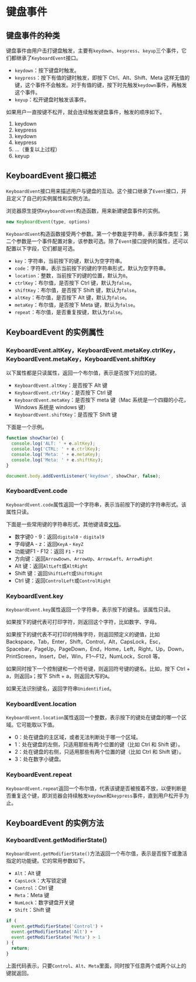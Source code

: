 # 键盘事件

## 键盘事件的种类

键盘事件由用户击打键盘触发，主要有`keydown`、`keypress`、`keyup`三个事件，它们都继承了`KeyboardEvent`接口。

* `keydown`：按下键盘时触发。
* `keypress`：按下有值的键时触发，即按下 Ctrl、Alt、Shift、Meta 这样无值的键，这个事件不会触发。对于有值的键，按下时先触发`keydown`事件，再触发这个事件。
* `keyup`：松开键盘时触发该事件。

如果用户一直按键不松开，就会连续触发键盘事件，触发的顺序如下。

1. keydown
2. keypress
3. keydown
4. keypress
5. ...（重复以上过程）
6. keyup

## KeyboardEvent 接口概述

`KeyboardEvent`接口用来描述用户与键盘的互动。这个接口继承了`Event`接口，并且定义了自己的实例属性和实例方法。

浏览器原生提供`KeyboardEvent`构造函数，用来新建键盘事件的实例。

```javascript
new KeyboardEvent(type, options)
```

`KeyboardEvent`构造函数接受两个参数。第一个参数是字符串，表示事件类型；第二个参数是一个事件配置对象，该参数可选。除了`Event`接口提供的属性，还可以配置以下字段，它们都是可选。

* `key`：字符串，当前按下的键，默认为空字符串。
* `code`：字符串，表示当前按下的键的字符串形式，默认为空字符串。
* `location`：整数，当前按下的键的位置，默认为`0`。
* `ctrlKey`：布尔值，是否按下 Ctrl 键，默认为`false`。
* `shiftKey`：布尔值，是否按下 Shift 键，默认为`false`。
* `altKey`：布尔值，是否按下 Alt 键，默认为`false`。
* `metaKey`：布尔值，是否按下 Meta 键，默认为`false`。
* `repeat`：布尔值，是否重复按键，默认为`false`。

## KeyboardEvent 的实例属性

### KeyboardEvent.altKey，KeyboardEvent.metaKey.ctrlKey，KeyboardEvent.metaKey，KeyboardEvent.shiftKey

以下属性都是只读属性，返回一个布尔值，表示是否按下对应的键。

* `KeyboardEvent.altKey`：是否按下 Alt 键
* `KeyboardEvent.ctrlKey`：是否按下 Ctrl 键
* `KeyboardEvent.metaKey`：是否按下 meta 键（Mac 系统是一个四瓣的小花，Windows 系统是 windows 键）
* `KeyboardEvent.shiftKey`：是否按下 Shift 键

下面是一个示例。

```javascript
function showChar(e) {
  console.log('ALT: ' + e.altKey);
  console.log('CTRL: ' + e.ctrlKey);
  console.log('Meta: ' + e.metaKey);
  console.log('Meta: ' + e.shiftKey);
}

document.body.addEventListener('keydown', showChar, false);
```

### KeyboardEvent.code

`KeyboardEvent.code`属性返回一个字符串，表示当前按下的键的字符串形式。该属性只读。

下面是一些常用键的字符串形式，其他键请查[文档](https://developer.mozilla.org/en-US/docs/Web/API/KeyboardEvent/code#Code_values)。

* 数字键0 - 9：返回`digital0` - `digital9`
* 字母键A - z：返回`KeyA` - `KeyZ`
* 功能键F1 - F12：返回 `F1` - `F12`
* 方向键：返回`ArrowDown`、`ArrowUp`、`ArrowLeft`、`ArrowRight`
* Alt 键：返回`AltLeft`或`AltRight`
* Shift 键：返回`ShiftLeft`或`ShiftRight`
* Ctrl 键：返回`ControlLeft`或`ControlRight`

### KeyboardEvent.key

`KeyboardEvent.key`属性返回一个字符串，表示按下的键名。该属性只读。

如果按下的键代表可打印字符，则返回这个字符，比如数字、字母。

如果按下的键代表不可打印的特殊字符，则返回预定义的键值，比如 Backspace，Tab，Enter，Shift，Control，Alt，CapsLock，Esc，Spacebar，PageUp，PageDown，End，Home，Left，Right，Up，Down，PrintScreen，Insert，Del，Win，F1～F12，NumLock，Scroll 等。

如果同时按下一个控制键和一个符号键，则返回符号键的键名。比如，按下 Ctrl + a，则返回`a`；按下 Shift + a，则返回大写的`A`。

如果无法识别键名，返回字符串`Unidentified`。

### KeyboardEvent.location

`KeyboardEvent.location`属性返回一个整数，表示按下的键处在键盘的哪一个区域。它可能取以下值。

* 0：处在键盘的主区域，或者无法判断处于哪一个区域。
* 1：处在键盘的左侧，只适用那些有两个位置的键（比如 Ctrl 和 Shift 键）。
* 2：处在键盘的右侧，只适用那些有两个位置的键（比如 Ctrl 和 Shift 键）。
* 3：处在数字小键盘。

### KeyboardEvent.repeat

`KeyboardEvent.repeat`返回一个布尔值，代表该键是否被按着不放，以便判断是否重复这个键，即浏览器会持续触发`keydown`和`keypress`事件，直到用户松开手为止。

## KeyboardEvent 的实例方法

### KeyboardEvent.getModifierState\(\)

`KeyboardEvent.getModifierState()`方法返回一个布尔值，表示是否按下或激活指定的功能键。它的常用参数如下。

* `Alt`：Alt 键
* `CapsLock`：大写锁定键
* `Control`：Ctrl 键
* `Meta`：Meta 键
* `NumLock`：数字键盘开关键
* `Shift`：Shift 键

```javascript
if (
  event.getModifierState('Control') +
  event.getModifierState('Alt') +
  event.getModifierState('Meta') > 1
) {
  return;
}
```

上面代码表示，只要`Control`、`Alt`、`Meta`里面，同时按下任意两个或两个以上的键就返回。

